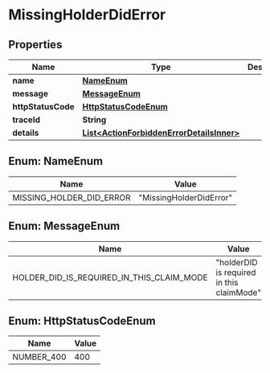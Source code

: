 # MissingHolderDidError

## Properties

| Name               | Type                                                                                    | Description | Notes      |
| ------------------ | --------------------------------------------------------------------------------------- | ----------- | ---------- |
| **name**           | [**NameEnum**](#NameEnum)                                                               |             |            |
| **message**        | [**MessageEnum**](#MessageEnum)                                                         |             |            |
| **httpStatusCode** | [**HttpStatusCodeEnum**](#HttpStatusCodeEnum)                                           |             |            |
| **traceId**        | **String**                                                                              |             |            |
| **details**        | [**List&lt;ActionForbiddenErrorDetailsInner&gt;**](ActionForbiddenErrorDetailsInner.md) |             | [optional] |

## Enum: NameEnum

| Name                     | Value                             |
| ------------------------ | --------------------------------- |
| MISSING_HOLDER_DID_ERROR | &quot;MissingHolderDidError&quot; |

## Enum: MessageEnum

| Name                                      | Value                                               |
| ----------------------------------------- | --------------------------------------------------- |
| HOLDER_DID_IS_REQUIRED_IN_THIS_CLAIM_MODE | &quot;holderDID is required in this claimMode&quot; |

## Enum: HttpStatusCodeEnum

| Name       | Value |
| ---------- | ----- |
| NUMBER_400 | 400   |
